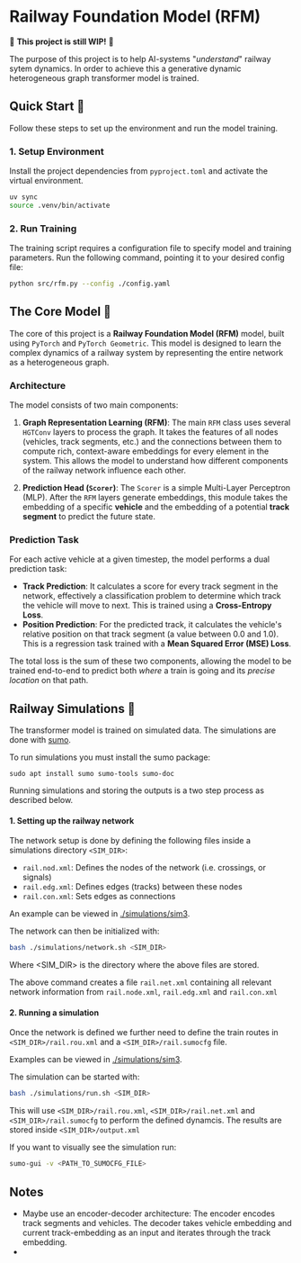 # Railway Foundation Model (RFM)

🚧 **This project is still WIP!** 🚧

The purpose of this project is to help AI-systems "*understand*" railway sytem dynamics. In order to achieve this a generative dynamic heterogeneous graph transformer model is trained.


## Quick Start 🚀

Follow these steps to set up the environment and run the model training.


### 1. Setup Environment

Install the project dependencies from `pyproject.toml` and activate the virtual environment.

```bash
uv sync
source .venv/bin/activate
```

### 2. Run Training

The training script requires a configuration file to specify model and training parameters. Run the following command, pointing it to your desired config file:

```bash
python src/rfm.py --config ./config.yaml
```

## The Core Model 🤖

The core of this project is a **Railway Foundation Model (RFM)** model, built using `PyTorch` and `PyTorch Geometric`. This model is designed to learn the complex dynamics of a railway system by representing the entire network as a heterogeneous graph.

### Architecture

The model consists of two main components:

1.  **Graph Representation Learning (RFM)**: The main `RFM` class uses several `HGTConv` layers to process the graph. It takes the features of all nodes (vehicles, track segments, etc.) and the connections between them to compute rich, context-aware embeddings for every element in the system. This allows the model to understand how different components of the railway network influence each other.

2.  **Prediction Head (`Scorer`)**: The `Scorer` is a simple Multi-Layer Perceptron (MLP). After the `RFM` layers generate embeddings, this module takes the embedding of a specific **vehicle** and the embedding of a potential **track segment** to predict the future state.

### Prediction Task

For each active vehicle at a given timestep, the model performs a dual prediction task:
* **Track Prediction**: It calculates a score for every track segment in the network, effectively a classification problem to determine which track the vehicle will move to next. This is trained using a **Cross-Entropy Loss**.
* **Position Prediction**: For the predicted track, it calculates the vehicle's relative position on that track segment (a value between 0.0 and 1.0). This is a regression task trained with a **Mean Squared Error (MSE) Loss**.

The total loss is the sum of these two components, allowing the model to be trained end-to-end to predict both *where* a train is going and its *precise location* on that path.


## Railway Simulations 🚂

The transformer model is trained on simulated data. The simulations are done with [sumo](https://sumo.dlr.de/docs/index.html).

To run simulations you must install the sumo package:


```
sudo apt install sumo sumo-tools sumo-doc
```

Running simulations and storing the outputs is a two step process as described below.

#### 1. Setting up the railway network

The network setup is done by defining the following files inside a simulations directory `<SIM_DIR>`:

-   `rail.nod.xml`: Defines the nodes of the network (i.e. crossings, or signals)
-   `rail.edg.xml`: Defines edges (tracks) between these nodes
-   `rail.con.xml`: Sets edges as connections

An example can be viewed in [./simulations/sim3](./simulations/sim3/).

The network can then be initialized with:

```bash
bash ./simulations/network.sh <SIM_DIR>
```

Where <SIM_DIR> is the directory where the above files are stored.

The above command creates a file `rail.net.xml` containing all relevant network information from `rail.node.xml`, `rail.edg.xml` and `rail.con.xml`

#### 2. Running a simulation

Once the network is defined we further need to define the train routes in `<SIM_DIR>/rail.rou.xml` and a `<SIM_DIR>/rail.sumocfg` file.

Examples can be viewed in [./simulations/sim3](./simulations/sim3/).

The simulation can be started with:

```bash
bash ./simulations/run.sh <SIM_DIR>
```

This will use `<SIM_DIR>/rail.rou.xml`, `<SIM_DIR>/rail.net.xml` and `<SIM_DIR>/rail.sumocfg` to perform the defined dynamcis. The results are stored inside `<SIM_DIR>/output.xml`

If you want to visually see the simulation run:

```bash
sumo-gui -v <PATH_TO_SUMOCFG_FILE>
```

## Notes

 - Maybe use an encoder-decoder architecture: The encoder encodes track segments and vehicles. The decoder takes vehicle embedding and current track-embedding as an input and iterates through the track embedding.
 - 
